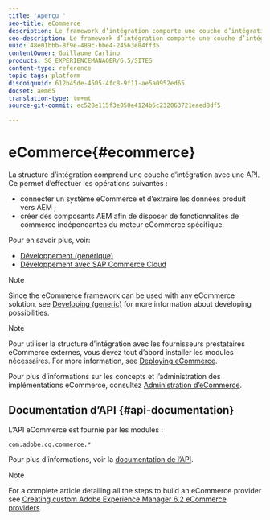 ```yaml
---
title: 'Aperçu '
seo-title: eCommerce
description: Le framework d’intégration comporte une couche d’intégration avec une API
seo-description: Le framework d’intégration comporte une couche d’intégration avec une API
uuid: 48e01bbb-8f9e-489c-bbe4-24563e84ff35
contentOwner: Guillaume Carlino
products: SG_EXPERIENCEMANAGER/6.5/SITES
content-type: reference
topic-tags: platform
discoiquuid: 612b45de-4505-4fc8-9f11-ae5a0952ed65
docset: aem65
translation-type: tm+mt
source-git-commit: ec528e115f3e050e4124b5c232063721eaed8df5

---
```



# eCommerce{#ecommerce}

La structure d’intégration comprend une couche d’intégration avec une API. Ce permet d’effectuer les opérations suivantes :

* connecter un système eCommerce et d’extraire les données produit vers AEM ;
* créer des composants AEM afin de disposer de fonctionnalités de commerce indépendantes du moteur eCommerce spécifique.

Pour en savoir plus, voir:

* [Développement (générique)](/help/sites-developing/generic.md)
* [Développement avec SAP Commerce Cloud](/help/sites-developing/hybris.md)

>[!NOTE]
>
>Since the eCommerce framework can be used with any eCommerce solution, see [Developing (generic)](/help/sites-developing/generic.md) for more information about developing possibilities.

>[!NOTE]
>
>Pour utiliser la structure d’intégration avec les fournisseurs prestataires eCommerce externes, vous devez tout d’abord installer les modules nécessaires. For more information, see [Deploying eCommerce](/help/sites-deploying/ecommerce.md).
>
>Pour plus d’informations sur les concepts et l’administration des implémentations eCommerce, consultez [Administration d’eCommerce](/help/sites-administering/ecommerce.md).

## Documentation d’API {#api-documentation}

L’API eCommerce est fournie par les modules :

`com.adobe.cq.commerce.*`

Pour plus d’informations, voir la [documentation de l’API](https://helpx.adobe.com/experience-manager/6-5/sites/developing/using/reference-materials/javadoc/index.html).

>[!NOTE]
>
>For a complete article detailing all the steps to build an eCommerce provider see [Creating custom Adobe Experience Manager 6.2 eCommerce providers](https://helpx.adobe.com/experience-manager/using/ecommerce62.html).
